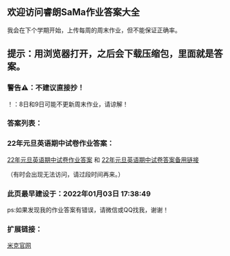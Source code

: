 ## 欢迎访问睿朗SaMa作业答案大全
我会在下个学期开始，上传每周的周末作业，但不能保证正确率。
## 提示：用浏览器打开，之后会下载压缩包，里面就是答案。
### 警告⚠：不建议直接抄！
！：8日和9日可能不更新周末作业，请谅解！

### 答案列表：
### 22年元旦英语期中试卷作业答案：
[22年元旦英语期中试卷作业答案](http://mctra.top/zy/22eqzj.zip)  和 [22年元旦英语期中试卷答案备用链接](http://zy.mctra.top/22eqzj.zip)


（有时会出现无法访问，请过段时间再来。）
### 此页最早建设于：2022年01月03日 17:38:49
ps:如果发现我的作业答案有错误，请微信或QQ找我，谢谢！
### 扩展链接：
 [米克官网](http://mctra.top/)
